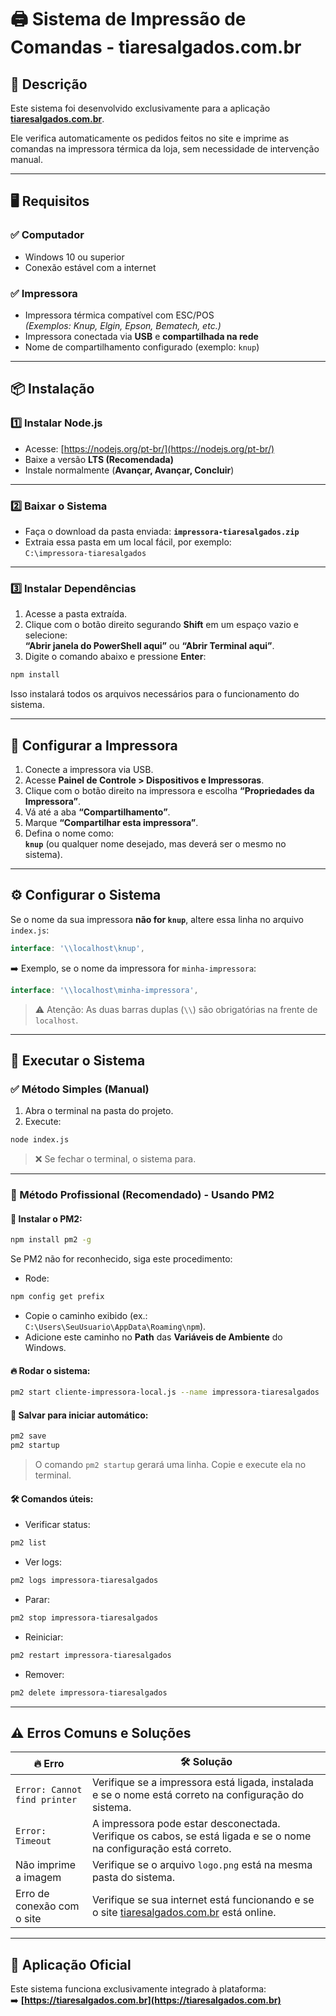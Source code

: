 
# 🖨️ Sistema de Impressão de Comandas - tiaresalgados.com.br

## 📄 Descrição
Este sistema foi desenvolvido exclusivamente para a aplicação **[tiaresalgados.com.br](https://tiaresalgados.com.br)**.

Ele verifica automaticamente os pedidos feitos no site e imprime as comandas na impressora térmica da loja, sem necessidade de intervenção manual.

---

## 🖥️ Requisitos

### ✅ Computador
- Windows 10 ou superior
- Conexão estável com a internet

### ✅ Impressora
- Impressora térmica compatível com ESC/POS  
*(Exemplos: Knup, Elgin, Epson, Bematech, etc.)*
- Impressora conectada via **USB** e **compartilhada na rede**
- Nome de compartilhamento configurado (exemplo: `knup`)

---

## 📦 Instalação

### 1️⃣ Instalar Node.js
- Acesse: [https://nodejs.org/pt-br/](https://nodejs.org/pt-br/)
- Baixe a versão **LTS (Recomendada)**
- Instale normalmente (**Avançar, Avançar, Concluir**)

---

### 2️⃣ Baixar o Sistema
- Faça o download da pasta enviada: **`impressora-tiaresalgados.zip`**
- Extraia essa pasta em um local fácil, por exemplo:  
`C:\impressora-tiaresalgados`

---

### 3️⃣ Instalar Dependências
1. Acesse a pasta extraída.
2. Clique com o botão direito segurando **Shift** em um espaço vazio e selecione:  
**“Abrir janela do PowerShell aqui”** ou **“Abrir Terminal aqui”**.
3. Digite o comando abaixo e pressione **Enter**:

```bash
npm install
```

Isso instalará todos os arquivos necessários para o funcionamento do sistema.

---

## 🔌 Configurar a Impressora

1. Conecte a impressora via USB.
2. Acesse **Painel de Controle > Dispositivos e Impressoras**.
3. Clique com o botão direito na impressora e escolha **“Propriedades da Impressora”**.
4. Vá até a aba **“Compartilhamento”**.
5. Marque **“Compartilhar esta impressora”**.
6. Defina o nome como:  
**`knup`** (ou qualquer nome desejado, mas deverá ser o mesmo no sistema).

---

## ⚙️ Configurar o Sistema

Se o nome da sua impressora **não for `knup`**, altere essa linha no arquivo `index.js`:

```javascript
interface: '\\localhost\knup',
```

➡️ Exemplo, se o nome da impressora for `minha-impressora`:

```javascript
interface: '\\localhost\minha-impressora',
```

> ⚠️ Atenção: As duas barras duplas (`\\`) são obrigatórias na frente de `localhost`.

---

## 🚀 Executar o Sistema

### ✅ Método Simples (Manual)

1. Abra o terminal na pasta do projeto.
2. Execute:

```bash
node index.js
```

> ❌ Se fechar o terminal, o sistema para.

---

### 🚀 Método Profissional (Recomendado) - Usando PM2

#### 🔧 Instalar o PM2:

```bash
npm install pm2 -g
```

Se PM2 não for reconhecido, siga este procedimento:
- Rode:

```bash
npm config get prefix
```

- Copie o caminho exibido (ex.: `C:\Users\SeuUsuario\AppData\Roaming\npm`).
- Adicione este caminho no **Path** das **Variáveis de Ambiente** do Windows.

#### 🔥 Rodar o sistema:

```bash
pm2 start cliente-impressora-local.js --name impressora-tiaresalgados
```

#### 💾 Salvar para iniciar automático:

```bash
pm2 save
pm2 startup
```

> O comando `pm2 startup` gerará uma linha. Copie e execute ela no terminal.

#### 🛠️ Comandos úteis:

- Verificar status:

```bash
pm2 list
```

- Ver logs:

```bash
pm2 logs impressora-tiaresalgados
```

- Parar:

```bash
pm2 stop impressora-tiaresalgados
```

- Reiniciar:

```bash
pm2 restart impressora-tiaresalgados
```

- Remover:

```bash
pm2 delete impressora-tiaresalgados
```

---

## ⚠️ Erros Comuns e Soluções

| 🔥 Erro | 🛠️ Solução |
|--------|----------------|
| `Error: Cannot find printer` | Verifique se a impressora está ligada, instalada e se o nome está correto na configuração do sistema. |
| `Error: Timeout` | A impressora pode estar desconectada. Verifique os cabos, se está ligada e se o nome na configuração está correto. |
| Não imprime a imagem | Verifique se o arquivo `logo.png` está na mesma pasta do sistema. |
| Erro de conexão com o site | Verifique se sua internet está funcionando e se o site [tiaresalgados.com.br](https://tiaresalgados.com.br) está online. |

---

## 🔗 Aplicação Oficial

Este sistema funciona exclusivamente integrado à plataforma:  
➡️ **[https://tiaresalgados.com.br](https://tiaresalgados.com.br)**
